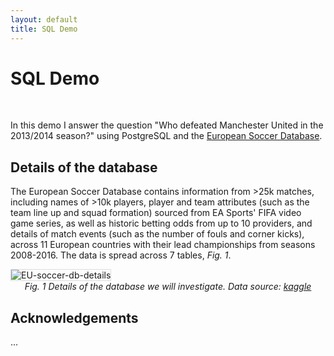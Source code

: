 ```yaml
---
layout: default
title: SQL Demo
---
```


# SQL Demo

&nbsp;

In this demo I answer the question "Who defeated Manchester United in the 2013/2014 season?" using PostgreSQL and the [European Soccer Database](https://www.kaggle.com/datasets/hugomathien/soccer?resource=download).


## Details of the database

The European Soccer Database contains information from >25k matches, including names of >10k players, player and team attributes (such as the team line up and squad formation) sourced from EA Sports' FIFA video game series, as well as historic betting odds from up to 10 providers, and details of match events (such as the number of fouls and corner kicks), across 11 European countries with their lead championships from seasons 2008-2016. 
The data is spread across 7 tables, *Fig. 1*.

<div>
<img src="{{ "/assets/images/EU-soccer-db-details.jpg" | prepend: site.baseurl }}" alt="EU-soccer-db-details" style="border: 1px solid #ddd">
<figcaption style="text-align:center; font-style:italic;">
    Fig. 1 Details of the database we will investigate. Data source: <a href="https://www.kaggle.com/datasets/hugomathien/soccer?resource=download" title="">kaggle</a>
</figcaption>  
</div>

## Acknowledgements

...